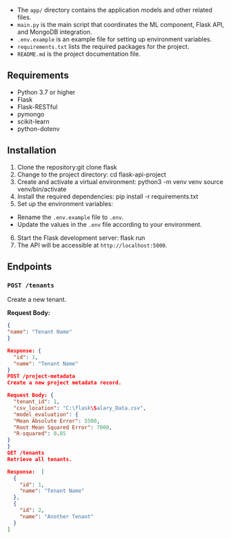 
- The `app/` directory contains the application models and other related files.
- `main.py` is the main script that coordinates the ML component, Flask API, and MongoDB integration.
- `.env.example` is an example file for setting up environment variables.
- `requirements.txt` lists the required packages for the project.
- `README.md` is the project documentation file.

## Requirements

- Python 3.7 or higher
- Flask
- Flask-RESTful
- pymongo
- scikit-learn
- python-dotenv

## Installation

1. Clone the repository:git clone flask
2. Change to the project directory: cd flask-api-project
3. Create and activate a virtual environment:
     python3 -m venv venv
     source venv/bin/activate
4. Install the required dependencies: pip install -r requirements.txt
5. Set up the environment variables:

- Rename the `.env.example` file to `.env`.
- Update the values in the `.env` file according to your environment.

6. Start the Flask development server: flask run
7. The API will be accessible at `http://localhost:5000`.

## Endpoints

### `POST /tenants`

Create a new tenant.

**Request Body:**

```json
{
"name": "Tenant Name"
}

Response: {
  "id": 1,
  "name": "Tenant Name"
}
POST /project-metadata
Create a new project metadata record.

Request Body: {
  "tenant_id": 1,
  "csv_location": "C:\flask\Salary_Data.csv",
  "model_evaluation": {
  "Mean Absolute Error": 5500,
  "Root Mean Squared Error": 7000,
  "R-squared": 0.85
}
}
GET /tenants
Retrieve all tenants.

Response:  [
  {
    "id": 1,
    "name": "Tenant Name"
  },
  {
    "id": 2,
    "name": "Another Tenant"
  }
]

